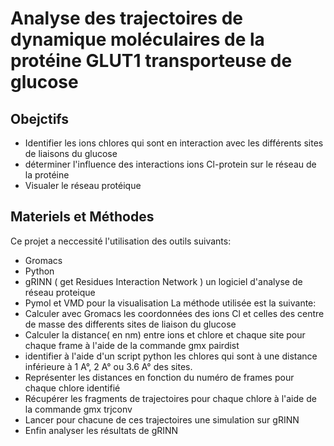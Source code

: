 # Analyse des trajectoires de dynamique moléculaires de la protéine GLUT1 transporteuse de glucose

## Obejctifs
* Identifier les ions chlores qui sont en interaction avec les différents sites de liaisons du glucose
* déterminer l'influence des interactions ions Cl-protein sur le réseau de la protéine
* Visualer le réseau protéique 
## Materiels et Méthodes 
Ce projet a neccessité l'utilisation des outils suivants:
* Gromacs
* Python 
* gRINN ( get Residues Interaction Network ) un logiciel d'analyse de réseau proteique 
* Pymol et VMD pour la visualisation 
La méthode utilisée est la suivante:
* Calculer avec Gromacs les coordonnées des ions Cl et celles des centre de masse des differents sites de liaison du glucose
* Calculer la distance( en nm) entre ions et chlore et chaque site pour chaque frame à l'aide de la commande gmx pairdist
* identifier à l'aide d'un script python les chlores qui sont à une distance inférieure à 1 A°, 2 A° ou 3.6 A° des sites. 
* Représenter les distances en fonction du numéro de frames pour chaque chlore identifié 
* Récupérer les fragments de trajectoires pour chaque chlore à l'aide de la commande gmx trjconv 
* Lancer pour chacune de ces trajectoires une simulation sur gRINN 
* Enfin analyser les résultats de gRINN 


